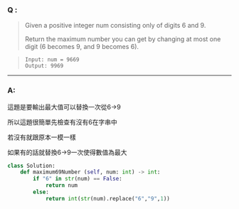 ### Q :
> Given a positive integer num consisting only of digits 6 and 9.
>
> Return the maximum number you can get by changing at most one digit (6 becomes 9, and 9 becomes 6).

> ```
> Input: num = 9669
> Output: 9969
> ```

***

### A:

這題是要輸出最大值可以替換一次從6→9

所以這題很簡單先檢查有沒有6在字串中

若沒有就跟原本一模一樣

如果有的話就替換6→9一次使得數值為最大


```python
class Solution:
    def maximum69Number (self, num: int) -> int:
        if "6" in str(num) == False:
            return num
        else:
            return int(str(num).replace("6","9",1))
```
